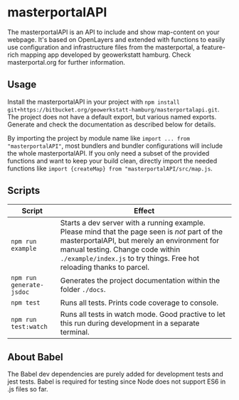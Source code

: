 # masterportalAPI

The masterportalAPI is an API to include and show map-content on your webpage. It's based on OpenLayers and extended with functions to easily use configuration and infrastructure files from the masterportal, a feature-rich mapping app developed by geowerkstatt hamburg. Check masterportal.org for further information.

## Usage

Install the masterportalAPI in your project with ``npm install git+https://bitbucket.org/geowerkstatt-hamburg/masterportalapi.git``. The project does not have a default export, but various named exports. Generate and check the documentation as described below for details.

By importing the project by module name like ``import ... from "masterportalAPI"``, most bundlers and bundler configurations will include the whole masterportalAPI. If you only need a subset of the provided functions and want to keep your build clean, directly import the needed functions like ``import {createMap} from "masterportalAPI/src/map.js``.

## Scripts

|Script|Effect|
|-|-|
|``npm run example``|Starts a dev server with a running example. Please mind that the page seen is _not_ part of the masterportalAPI, but merely an environment for manual testing. Change code within ``./example/index.js`` to try things. Free hot reloading thanks to parcel.|
|``npm run generate-jsdoc``|Generates the project documentation within the folder ``./docs``.|
|``npm test``|Runs all tests. Prints code coverage to console.|
|``npm run test:watch``|Runs all tests in watch mode. Good practive to let this run during development in a separate terminal. |

## About Babel

The Babel dev dependencies are purely added for development tests and jest tests. Babel is required for testing since Node does not support ES6 in .js files so far.

